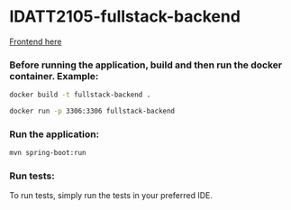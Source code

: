 # IDATT2105-fullstack-backend
[Frontend here](https://github.com/jakobkg/IDATT2105-fullstack-frontend/)

### Before running the application, build and then run the docker container. Example:
```sh
docker build -t fullstack-backend .
```
```sh
docker run -p 3306:3306 fullstack-backend
```

### Run the application:
```sh
mvn spring-boot:run
```

### Run tests:
To run tests, simply run the tests in your preferred IDE.

